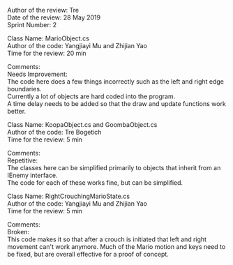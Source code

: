 Author of the review: Tre  
Date of the review: 28 May 2019  
Sprint Number: 2  

Class Name: MarioObject.cs  
Author of the code: Yangjiayi Mu and Zhijian Yao  
Time for the review: 20 min  

Comments:  
    Needs Improvement:  
        The code here does a few things incorrectly such as the left and right edge boundaries.  
        Currently a lot of objects are hard coded into the program.  
        A time delay needs to be added so that the draw and update functions work better.  

Class Name: KoopaObject.cs and GoombaObject.cs  
Author of the code: Tre Bogetich  
Time for the review: 5 min  

Comments:  
    Repetitive:   
        The classes here can be simplified primarily to objects that inherit from an IEnemy interface.  
        The code for each of these works fine, but can be simplified.  

Class Name: RightCrouchingMarioState.cs  
Author of the code: Yangjiayi Mu and Zhijian Yao   
Time for the review: 5 min  

Comments:  
    Broken:   
        This code makes it so that after a crouch is initiated that left and right movement can't work anymore. Much of the Mario motion and keys need to be fixed, but are overall effective for a proof of concept.  

